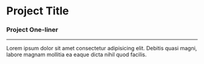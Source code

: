 # Project Title

### Project One-liner
---
Lorem ipsum dolor sit amet consectetur adipisicing elit. Debitis quasi magni, labore magnam mollitia ea eaque dicta nihil quod facilis.